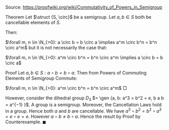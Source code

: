 # 

Source: https://proofwiki.org/wiki/Commutativity_of_Powers_in_Semigroup

Theorem
Let $\struct {S, \circ}$ be a semigroup.
Let $a, b \in S$ both be cancellable elements of $S$.

Then:

$\forall m, n \in \N_{>0}: a \circ b = b \circ a \implies a^m \circ b^n = b^n \circ a^m$
but it is not necessarily the case that:

$\forall m, n \in \N_{>0}: a^m \circ b^n = b^n \circ a^m \implies a \circ b = b \circ a$


Proof
Let $a, b \in S: a \circ b = b \circ a$.
Then from Powers of Commuting Elements of Semigroup Commute:

$\forall m, n \in \N_{>0}: a^m \circ b^n = b^n \circ a^m$
$\Box$

However, consider the dihedral group $D_3$ $= \gen {a, b: a^3 = b^2 = e, b a b = a^{−1} }$.
A group is a semigroup.
Moreover, the Cancellation Laws hold in a group.
Hence both $a$ and $b$ are cancellable.
We have $a^3 \circ b^2 = b^2 \circ a^3 = e \circ e = e$.
However $a \circ b \ne b \circ a$.
Hence the result by Proof by Counterexample.
$\blacksquare$





